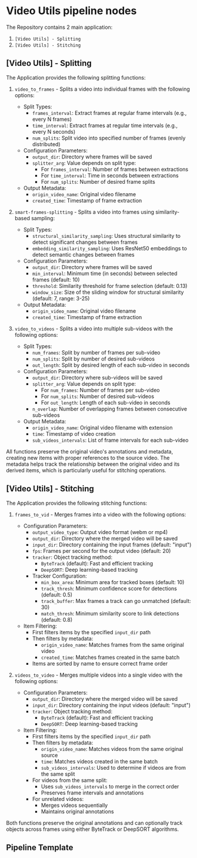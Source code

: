 # Video Utils pipeline nodes

The Repository contains 2 main application:
1. `[Video Utils] - Splitting` 
2. `[Video Utils] - Stitching`


## [Video Utils] - Splitting

The Application provides the following splitting functions:

1. `video_to_frames` - Splits a video into individual frames with the following options:
   - Split Types:
     - `frames_interval`: Extract frames at regular frame intervals (e.g., every N frames)
     - `time_interval`: Extract frames at regular time intervals (e.g., every N seconds)
     - `num_splits`: Split video into specified number of frames (evenly distributed)
   - Configuration Parameters:
     - `output_dir`: Directory where frames will be saved
     - `splitter_arg`: Value depends on split type:
       - For `frames_interval`: Number of frames between extractions
       - For `time_interval`: Time in seconds between extractions
       - For `num_splits`: Number of desired frame splits
   - Output Metadata:
     - `origin_video_name`: Original video filename
     - `created_time`: Timestamp of frame extraction

2. `smart-frames-splitting` - Splits a video into frames using similarity-based sampling:
   - Split Types:
     - `structural_similarity_sampling`: Uses structural similarity to detect significant changes between frames
     - `embedding_similarity_sampling`: Uses ResNet50 embeddings to detect semantic changes between frames
   - Configuration Parameters:
     - `output_dir`: Directory where frames will be saved
     - `min_interval`: Minimum time (in seconds) between selected frames (default: 10)
     - `threshold`: Similarity threshold for frame selection (default: 0.13)
     - `window_size`: Size of the sliding window for structural similarity (default: 7, range: 3-25)
   - Output Metadata:
     - `origin_video_name`: Original video filename
     - `created_time`: Timestamp of frame extraction

3. `video_to_videos` - Splits a video into multiple sub-videos with the following options:
   - Split Types:
     - `num_frames`: Split by number of frames per sub-video
     - `num_splits`: Split by number of desired sub-videos
     - `out_length`: Split by desired length of each sub-video in seconds
   - Configuration Parameters:
     - `output_dir`: Directory where sub-videos will be saved
     - `splitter_arg`: Value depends on split type:
       - For `num_frames`: Number of frames per sub-video
       - For `num_splits`: Number of desired sub-videos
       - For `out_length`: Length of each sub-video in seconds
     - `n_overlap`: Number of overlapping frames between consecutive sub-videos
   - Output Metadata:
     - `origin_video_name`: Original video filename with extension
     - `time`: Timestamp of video creation
     - `sub_videos_intervals`: List of frame intervals for each sub-video

All functions preserve the original video's annotations and metadata, creating new items with proper references to the source video. The metadata helps track the relationship between the original video and its derived items, which is particularly useful for stitching operations.


## [Video Utils] - Stitching

The Application provides the following stitching functions:

1. `frames_to_vid` - Merges frames into a video with the following options:
   - Configuration Parameters:
     - `output_video_type`: Output video format (webm or mp4)
     - `output_dir`: Directory where the merged video will be saved
     - `input_dir`: Directory containing the input frames (default: "input")
     - `fps`: Frames per second for the output video (default: 20)
     - `tracker`: Object tracking method:
       - `ByteTrack` (default): Fast and efficient tracking
       - `DeepSORT`: Deep learning-based tracking
     - Tracker Configuration:
       - `min_box_area`: Minimum area for tracked boxes (default: 10)
       - `track_thresh`: Minimum confidence score for detections (default: 0.5)
       - `track_buffer`: Max frames a track can go unmatched (default: 30)
       - `match_thresh`: Minimum similarity score to link detections (default: 0.8)
   - Item Filtering:
     - First filters items by the specified `input_dir` path
     - Then filters by metadata:
       - `origin_video_name`: Matches frames from the same original video
       - `created_time`: Matches frames created in the same batch
     - Items are sorted by name to ensure correct frame order

2. `videos_to_video` - Merges multiple videos into a single video with the following options:
   - Configuration Parameters:
     - `output_dir`: Directory where the merged video will be saved
     - `input_dir`: Directory containing the input videos (default: "input")
     - `tracker`: Object tracking method:
       - `ByteTrack` (default): Fast and efficient tracking
       - `DeepSORT`: Deep learning-based tracking
   - Item Filtering:
     - First filters items by the specified `input_dir` path
     - Then filters by metadata:
       - `origin_video_name`: Matches videos from the same original source
       - `time`: Matches videos created in the same batch
       - `sub_videos_intervals`: Used to determine if videos are from the same split
     - For videos from the same split:
       - Uses `sub_videos_intervals` to merge in the correct order
       - Preserves frame intervals and annotations
     - For unrelated videos:
       - Merges videos sequentially
       - Maintains original annotations

Both functions preserve the original annotations and can optionally track objects across frames using either ByteTrack or DeepSORT algorithms.


## Pipeline Template

